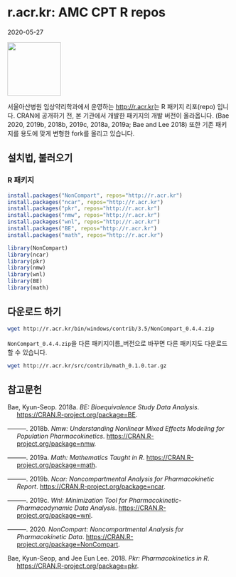 r.acr.kr: AMC CPT R repos
================



2020-05-27

[<img src="https://shanmdphd.github.io/hex/NonCompart.png" height="120"/>](https://github.com/asancpt/NonCompart)

서울아산병원 임상약리학과에서 운영하는 <http://r.acr.kr>는 R 패키지 리포(repo) 입니다. CRAN에 공개하기
전, 본 기관에서 개발한 패키지의 개발 버전이 올라옵니다. (Bae 2020, 2019b, 2018b, 2019c,
2018a, 2019a; Bae and Lee 2018) 또한 기존 패키지를 용도에 맞게 변형한 fork를 올리고 있습니다.

## 설치법, 불러오기

### R 패키지

``` r
install.packages("NonCompart", repos="http://r.acr.kr")
install.packages("ncar", repos="http://r.acr.kr")
install.packages("pkr", repos="http://r.acr.kr")
install.packages("nmw", repos="http://r.acr.kr")
install.packages("wnl", repos="http://r.acr.kr")
install.packages("BE", repos="http://r.acr.kr")
install.packages("math", repos="http://r.acr.kr")
```

``` r
library(NonCompart)
library(ncar)
library(pkr)
library(nmw)
library(wnl)
library(BE)
library(math)
```

## 다운로드 하기

``` bash
wget http://r.acr.kr/bin/windows/contrib/3.5/NonCompart_0.4.4.zip
```

`NonCompart_0.4.4.zip`을 다른 패키지이름\_버전으로 바꾸면 다른 패키지도 다운로드 할 수 있습니다.

``` bash
wget http://r.acr.kr/src/contrib/math_0.1.0.tar.gz
```

## 참고문헌

<div id="refs" class="references hanging-indent">

<div id="ref-R-BE">

Bae, Kyun-Seop. 2018a. *BE: Bioequivalence Study Data Analysis*.
<https://CRAN.R-project.org/package=BE>.

</div>

<div id="ref-R-nmw">

———. 2018b. *Nmw: Understanding Nonlinear Mixed Effects Modeling for
Population Pharmacokinetics*. <https://CRAN.R-project.org/package=nmw>.

</div>

<div id="ref-R-math">

———. 2019a. *Math: Mathematics Taught in R*.
<https://CRAN.R-project.org/package=math>.

</div>

<div id="ref-R-ncar">

———. 2019b. *Ncar: Noncompartmental Analysis for Pharmacokinetic
Report*. <https://CRAN.R-project.org/package=ncar>.

</div>

<div id="ref-R-wnl">

———. 2019c. *Wnl: Minimization Tool for Pharmacokinetic-Pharmacodynamic
Data Analysis*. <https://CRAN.R-project.org/package=wnl>.

</div>

<div id="ref-R-NonCompart">

———. 2020. *NonCompart: Noncompartmental Analysis for Pharmacokinetic
Data*. <https://CRAN.R-project.org/package=NonCompart>.

</div>

<div id="ref-R-pkr">

Bae, Kyun-Seop, and Jee Eun Lee. 2018. *Pkr: Pharmacokinetics in R*.
<https://CRAN.R-project.org/package=pkr>.

</div>

</div>
